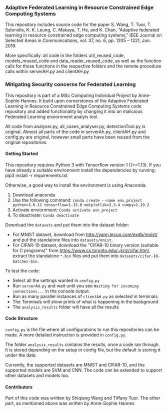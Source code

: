 ### Adaptive Federated Learning in Resource Constrained Edge Computing Systems

This repository includes source code for the paper S. Wang, T. Tuor, T. Salonidis, K. K. Leung, C. Makaya, T. He, and K. Chan, "Adaptive federated learning in resource constrained edge computing systems," IEEE Journal on Selected Areas in Communications, vol. 37, no. 6, pp. 1205 – 1221, Jun. 2019.

More specifically: all code in the folders util_reused_code, models_reused_code and data_reader_reused_code, as well as the function calls for those functions in the respective folders and the remote procedure calls within serverAH.py and clientAH.py

### Mitigating Security concerns for Federated Learning 

This repository is part of a MSc Computing Individual Project by Anne-Sophie Hannes. It build upon cornerstones of the Adaptive Federated Learning in Resource Constrained Edge Computing Systems code repository and added functionality by changing it into an malicious Federated Learning enviornment analyis tool.

All code from analyser.py, all_cases_analyser.py, detectionTool.py is original. Almost all parts of the code in serverAh.py, clientAH.py and config.py are original, however small parts have been reused from the original repositories. 

#### Getting Started

This repository requires Python 3 with Tensorflow version 1 ((>=1.13). 
If you have already a suitable environment install the dependencies by running: pip3 install -r requirements.txt

Otherwise, a good way to install the environment is using Anaconda:
1. Download anaconda 
2. Use the following command: `conda create --name env_project python=3.6.13 tensorflow=1.15.0 matplotlib=3.3.4 numpy=1.19.2`
3. Activate enviornment: `Conda activate evn_project`
4. To deactivate: `Conda deactivate`

Download the `datasets` and put them into the dataset folder:
- For MNIST dataset, download from <http://yann.lecun.com/exdb/mnist/> and put the standalone files into `datasets/mnist`.
- For CIFAR-10 dataset, download the "CIFAR-10 binary version (suitable for C programs)" from <https://www.cs.toronto.edu/~kriz/cifar.html>, extract the standalone `*.bin` files and put them into `datasets/cifar-10-batches-bin`.

To test the code: 
- Select all the settings wanted in `config.py`
- Run `serverAH.py` and wait until you see `Waiting for incoming connections...` in the console output.
- Run as many parallel instances of `clientAH.py` as selected in terminals
- The Terminals will show prints of what is happening in the background 
- The `analysis_results` folder will have all the results

#### Code Structure

`config.py` is the file where all configurations to run this repositories can be made. A more detailed instruction is provided in `config.py`.

The folder `analysis_results` contains the results, once a code ran through. It is stored depending on the setup in config file, but the default is storing it under the date. 

Currently, the supported datasets are MNIST and CIFAR-10, and the supported models are SVM and CNN. The code can be extended to support other datasets and models too.  

#### Contributors

Part of this code was written by Shiqiang Wang and Tiffany Tuor.
The other part, as mentioned above was written by Anne-Sophie Hannes
